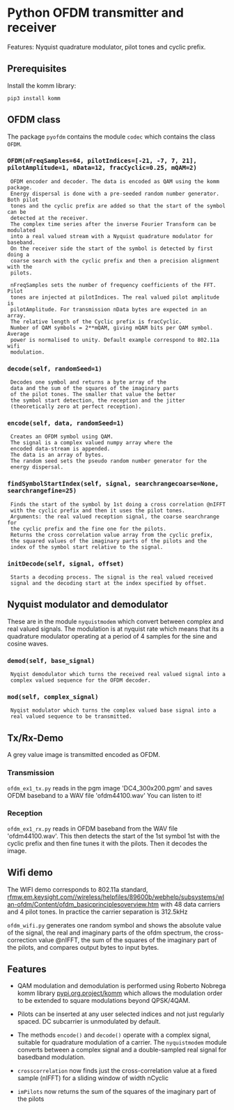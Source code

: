 # Python OFDM transmitter and receiver

Features: Nyquist quadrature modulator, pilot tones and cyclic prefix.

## Prerequisites

Install the komm library:

```
pip3 install komm
```

## OFDM class

The package `pyofdm` contains the module `codec` which contains the class `OFDM`.

### `OFDM(nFreqSamples=64, pilotIndices=[-21, -7, 7, 21], pilotAmplitude=1, nData=12, fracCyclic=0.25, mQAM=2)`

     OFDM encoder and decoder. The data is encoded as QAM using the komm package. 
     Energy dispersal is done with a pre-seeded random number generator. Both pilot 
     tones and the cyclic prefix are added so that the start of the symbol can be 
     detected at the receiver. 
     The complex time series after the inverse Fourier Transform can be modulated 
     into a real valued stream with a Nyquist quadrature modulator for baseband. 
     On the receiver side the start of the symbol is detected by first doing a 
     coarse search with the cyclic prefix and then a precision alignment with the 
     pilots.
     
     nFreqSamples sets the number of frequency coefficients of the FFT. Pilot 
     tones are injected at pilotIndices. The real valued pilot amplitude is 
     pilotAmplitude. For transmission nData bytes are expected in an array. 
     The relative length of the Cyclic prefix is fracCyclic. 
     Number of QAM symbols = 2**mQAM, giving mQAM bits per QAM symbol. Average 
     power is normalised to unity. Default example correspond to 802.11a wifi 
     modulation.
     
### `decode(self, randomSeed=1)`
     Decodes one symbol and returns a byte array of the
     data and the sum of the squares of the imaginary parts
     of the pilot tones. The smaller that value the better
     the symbol start detection, the reception and the jitter 
     (theoretically zero at perfect reception).
     
### `encode(self, data, randomSeed=1)`
     Creates an OFDM symbol using QAM. 
     The signal is a complex valued numpy array where the
     encoded data-stream is appended. 
     The data is an array of bytes.
     The random seed sets the pseudo random number generator for the
     energy dispersal.

### `findSymbolStartIndex(self, signal, searchrangecoarse=None, searchrangefine=25)`
     Finds the start of the symbol by 1st doing a cross correlation @nIFFT
     with the cyclic prefix and then it uses the pilot tones.
     Arguments: the real valued reception signal, the coarse searchrange for
     the cyclic prefix and the fine one for the pilots.
     Returns the cross correlation value array from the cyclic prefix,
     the squared values of the imaginary parts of the pilots and the 
     index of the symbol start relative to the signal.
     
### `initDecode(self, signal, offset)`
     Starts a decoding process. The signal is the real valued received
     signal and the decoding start at the index specified by offset.

## Nyquist modulator and demodulator

These are in the module `nyquistmodem` which convert between complex
and real valued signals. The modulation is at nyquist rate which means
that its a quadrature modulator operating at a period of 4 samples for
the sine and cosine waves.
	 
### `demod(self, base_signal)`
     Nyqist demodulator which turns the received real valued signal into a
     complex valued sequence for the OFDM decoder.
     
### `mod(self, complex_signal)`
     Nyqist modulator which turns the complex valued base signal into a
     real valued sequence to be transmitted.



## Tx/Rx-Demo

A grey value image is transmitted encoded as OFDM.

### Transmission

`ofdm_ex1_tx.py` reads in the pgm image 'DC4_300x200.pgm' and saves
OFDM baseband to a WAV file 'ofdm44100.wav' You can listen to it!

### Reception

`ofdm_ex1_rx.py` reads in OFDM baseband from the WAV file
'ofdm44100.wav'. This then detects the start of the 1st symbol 1st
with the cyclic prefix and then fine tunes it with the pilots. Then
it decodes the image.


## Wifi demo

The WIFI demo corresponds to 802.11a standard,
[rfmw.em.keysight.com//wireless/helpfiles/89600b/webhelp/subsystems/wlan-ofdm/Content/ofdm_basicprinciplesoverview.htm](https://rfmw.em.keysight.com//wireless/helpfiles/89600b/webhelp/subsystems/wlan-ofdm/Content/ofdm_basicprinciplesoverview.htm)
with 48 data carriers and 4 pilot tones. In practice the carrier
separation is 312.5kHz

`ofdm_wifi.py` generates one random symbol and shows
the absolute value of the signal, the real and imaginary parts of the
ofdm spectrum, the cross-correction value @nIFFT, the sum of the
squares of the imaginary part of the pilots, and compares output bytes
to input bytes.


## Features

- QAM modulation and demodulation is performed using Roberto Nobrega komm library [pypi.org.project/komm](https://pypi.org.project/komm) which allows the modulation order to be extended to square modulations beyond QPSK/4QAM.

- Pilots can be inserted at any user selected indices and not just regularly spaced. DC subcarrier is unmodulated by default.

- The methods `encode()` and `decode()` operate with a complex signal, suitable for quadrature modulation of a carrier. The `nyquistmodem`
module converts between a complex signal and a double-sampled real signal for basedband modulation.

- `crosscorrelation` now finds just the cross-correlation value at a fixed sample (nIFFT) for a sliding window of width nCyclic

- `imPilots` now returns the sum of the squares of the imaginary part of the pilots
